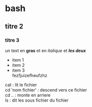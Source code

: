 # bash
## titre 2 
### titre 3

un text en **gras** et en *italique* et ***les deux***
- item 1
- item 2
- item 3  
fezfjuizefheufzhz

cat : lit le fichier  
cd 'nom fichier' : descend vers ce fichier  
cd .. : monte en arriere  
ls : dit les sous fichier du fichier  
